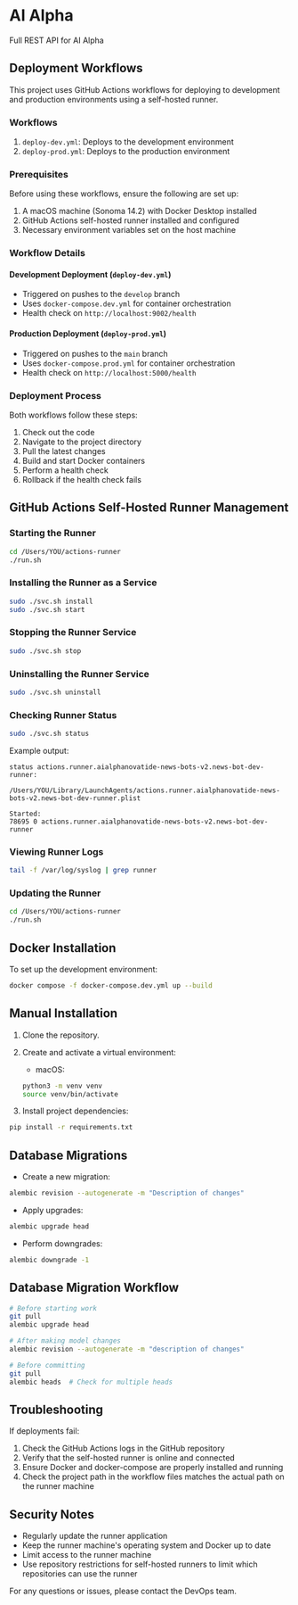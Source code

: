 # AI Alpha

Full REST API for AI Alpha

## Deployment Workflows

This project uses GitHub Actions workflows for deploying to development and production environments using a self-hosted runner.

### Workflows

1. `deploy-dev.yml`: Deploys to the development environment
2. `deploy-prod.yml`: Deploys to the production environment

### Prerequisites

Before using these workflows, ensure the following are set up:

1. A macOS machine (Sonoma 14.2) with Docker Desktop installed
2. GitHub Actions self-hosted runner installed and configured
3. Necessary environment variables set on the host machine

### Workflow Details

#### Development Deployment (`deploy-dev.yml`)

- Triggered on pushes to the `develop` branch
- Uses `docker-compose.dev.yml` for container orchestration
- Health check on `http://localhost:9002/health`

#### Production Deployment (`deploy-prod.yml`)

- Triggered on pushes to the `main` branch
- Uses `docker-compose.prod.yml` for container orchestration
- Health check on `http://localhost:5000/health`

### Deployment Process

Both workflows follow these steps:

1. Check out the code
2. Navigate to the project directory
3. Pull the latest changes
4. Build and start Docker containers
5. Perform a health check
6. Rollback if the health check fails

## GitHub Actions Self-Hosted Runner Management

### Starting the Runner
```bash
cd /Users/YOU/actions-runner
./run.sh
```

### Installing the Runner as a Service
```bash
sudo ./svc.sh install
sudo ./svc.sh start
```

### Stopping the Runner Service
```bash
sudo ./svc.sh stop
```

### Uninstalling the Runner Service
```bash
sudo ./svc.sh uninstall
```

### Checking Runner Status
```bash
sudo ./svc.sh status
```

Example output:
```
status actions.runner.aialphanovatide-news-bots-v2.news-bot-dev-runner:

/Users/YOU/Library/LaunchAgents/actions.runner.aialphanovatide-news-bots-v2.news-bot-dev-runner.plist

Started:
78695 0 actions.runner.aialphanovatide-news-bots-v2.news-bot-dev-runner
```

### Viewing Runner Logs
```bash
tail -f /var/log/syslog | grep runner
```

### Updating the Runner
```bash
cd /Users/YOU/actions-runner
./run.sh
```

## Docker Installation

To set up the development environment:

```bash
docker compose -f docker-compose.dev.yml up --build
```

## Manual Installation

1. Clone the repository.
2. Create and activate a virtual environment:

   - macOS:
   ```bash
   python3 -m venv venv
   source venv/bin/activate
   ```

3. Install project dependencies:
```bash
pip install -r requirements.txt
```

## Database Migrations

- Create a new migration:
```bash
alembic revision --autogenerate -m "Description of changes"
```

- Apply upgrades:
```bash
alembic upgrade head
```

- Perform downgrades:
```bash
alembic downgrade -1
```

## Database Migration Workflow

```bash
# Before starting work
git pull
alembic upgrade head

# After making model changes
alembic revision --autogenerate -m "description of changes"

# Before committing
git pull
alembic heads  # Check for multiple heads
```

## Troubleshooting

If deployments fail:

1. Check the GitHub Actions logs in the GitHub repository
2. Verify that the self-hosted runner is online and connected
3. Ensure Docker and docker-compose are properly installed and running
4. Check the project path in the workflow files matches the actual path on the runner machine

## Security Notes

- Regularly update the runner application
- Keep the runner machine's operating system and Docker up to date
- Limit access to the runner machine
- Use repository restrictions for self-hosted runners to limit which repositories can use the runner

For any questions or issues, please contact the DevOps team.